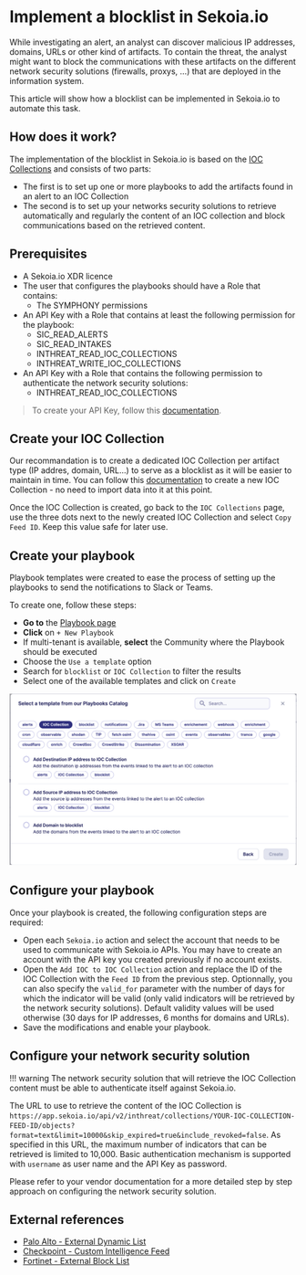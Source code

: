# Implement a blocklist in Sekoia.io

While investigating an alert, an analyst can discover malicious IP addresses, domains, URLs or other kind of artifacts.
To contain the threat, the analyst might want to block the communications with these artifacts on the different network security solutions (firewalls, proxys, …) that are deployed in the information system. 

This article will show how a blocklist can be implemented in Sekoia.io to automate this task.

## How does it work?

The implementation of the blocklist in Sekoia.io is based on the [IOC Collections](../../../cti/features/consume/ioccollections.md) and consists of two parts:
- The first is to set up one or more playbooks to add the artifacts found in an alert to an IOC Collection
- The second is to set up your networks security solutions to retrieve automatically and regularly the content of an IOC collection and block communications based on the retrieved content.

## Prerequisites

- A Sekoia.io XDR licence
- The user that configures the playbooks should have a Role that contains:
	* The SYMPHONY permissions
- An API Key with a Role that contains at least the following permission for the playbook:
	* SIC_READ_ALERTS
    * SIC_READ_INTAKES
    * INTHREAT_READ_IOC_COLLECTIONS
    * INTHREAT_WRITE_IOC_COLLECTIONS
- An API Key with a Role that contains the following permission to authenticate the network security solutions:
    * INTHREAT_READ_IOC_COLLECTIONS

> To create your API Key, follow this [documentation](../../../getting_started/manage_api_keys.md).

## Create your IOC Collection

Our recommandation is to create a dedicated IOC Collection per artifact type (IP addres, domain, URL...) to serve as a blocklist as it will be easier to maintain in time. You can follow this [documentation](../../../cti/features/consume/ioccollections.md) to create a new IOC Collection - no need to import data into it at this point.

Once the IOC Collection is created, go back to the `IOC Collections` page, use the three dots next to the newly created IOC Collection and select `Copy Feed ID`. Keep this value safe for later use.

## Create your playbook

Playbook templates were created to ease the process of setting up the playbooks to send the notifications to Slack or Teams. 

To create one, follow these steps: 


- **Go to** the [Playbook page](https://app.sekoia.io/operations/playbooks)
- **Click** on `+ New Playbook`
- If multi-tenant is available, **select** the Community where the Playbook should be executed
- Choose the `Use a template` option 
- Search for `blocklist` or `IOC Collection` to filter the results
- Select one of the available templates and click on `Create`

![Examples of blocklist playbook templates](../../../assets/operation_center/playbooks/blocklist-templates.png)


## Configure your playbook

Once your playbook is created, the following configuration steps are required:

- Open each `Sekoia.io` action and select the account that needs to be used to communicate with Sekoia.io APIs. You may have to create an account with the API key you created previously if no account exists.
- Open the `Add IOC to IOC Collection` action and replace the ID of the IOC Collection with the `Feed ID` from the previous step. Optionnally, you can also specify the `valid_for` parameter with the number of days for which the indicator will be valid (only valid indicators will be retrieved by the network security solutions). Default validity values will be used otherwise (30 days for IP addresses, 6 months for domains and URLs). 
- Save the modifications and enable your playbook.

## Configure your network security solution

!!! warning
    The network security solution that will retrieve the IOC Collection content must be able to authenticate itself against Sekoia.io. 

The URL to use to retrieve the content of the IOC Collection is `https://app.sekoia.io/api/v2/inthreat/collections/YOUR-IOC-COLLECTION-FEED-ID/objects?format=text&limit=10000&skip_expired=true&include_revoked=false`. As specified in this URL, the maximum number of indicators that can be retrieved is limited to 10,000. Basic authentication mechanism is supported with `username` as user name and the API Key as password.

Please refer to your vendor documentation for a more detailed step by step approach on configuring the network security solution.

## External references

- [Palo Alto - External Dynamic List](https://docs.paloaltonetworks.com/pan-os/9-1/pan-os-admin/policy/use-an-external-dynamic-list-in-policy/external-dynamic-list)
- [Checkpoint - Custom Intelligence Feed](https://support.checkpoint.com/results/sk/sk132193)
- [Fortinet - External Block List](https://docs.fortinet.com/document/fortigate/6.2.0/new-features/625349/external-block-list-threat-feed-policy)